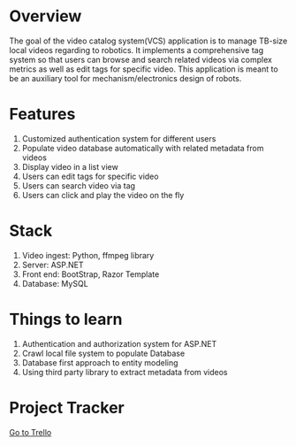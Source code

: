 # Overview
The goal of the video catalog system(VCS) application is to manage TB-size local videos regarding to robotics. It implements a comprehensive tag system so that users can browse and search related videos via complex metrics as well as edit tags for specific video. This application is meant to be an auxiliary tool for mechanism/electronics design of robots.

# Features
1. Customized authentication system for different users
1. Populate video database automatically with related metadata from videos
1. Display video in a list view
1. Users can edit tags for specific video
1. Users can search video via tag
1. Users can click and play the video on the fly

# Stack
1. Video ingest: Python, ffmpeg library
1. Server: ASP.NET
1. Front end: BootStrap, Razor Template
1. Database: MySQL

# Things to learn
1. Authentication and authorization system for ASP.NET
1. Crawl local file system to populate Database
1. Database first approach to entity modeling
1. Using third party library to extract metadata from videos

# Project Tracker
[Go to Trello](https://trello.com/b/AVrGSdH4/video-catalog-system)
